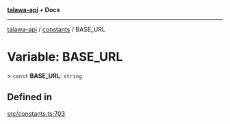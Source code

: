 [**talawa-api**](../../README.md) • **Docs**

***

[talawa-api](../../modules.md) / [constants](../README.md) / BASE\_URL

# Variable: BASE\_URL

\> `const` **BASE\_URL**: `string`

## Defined in

[src/constants.ts:703](https://github.com/PalisadoesFoundation/talawa-api/blob/67d017fd9312183a6b2bae1b160bc814f56ab5c2/src/constants.ts#L703)
